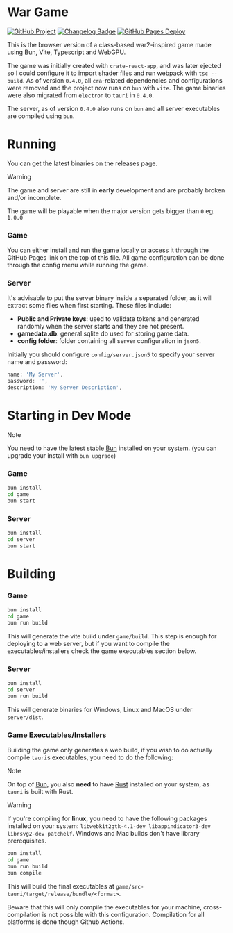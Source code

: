 # War Game

[![GitHub Project](https://img.shields.io/badge/Github-Project-blue?logo=github)](https://github.com/users/tcklpl/projects/1)
[![Changelog Badge](https://img.shields.io/badge/Changelog-8A2BE2)](./CHANGELOG.md)
[![GitHub Pages Deploy](https://img.shields.io/badge/Github%20Pages-Latest%20Dev%20Build-blue?logo=github)](https://tcklpl.github.io/war/)

This is the browser version of a class-based war2-inspired game made using Bun, Vite, Typescript and WebGPU.

The game was initially created with `crate-react-app`, and was later ejected so I could configure it to import shader
files and run webpack with `tsc --build`. As of version `0.4.0`, all `cra`-related dependencies and configurations were
removed and the project now runs on `bun` with `vite`. The game binaries were also migrated
from `electron` to `tauri` in `0.4.0`.

The server, as of version `0.4.0` also runs on `bun` and all server executables are compiled using `bun`.

# Running

You can get the latest binaries on the releases page.

> [!WARNING]
> The game and server are still in **early** development and are probably broken and/or incomplete.
>
> The game will be playable when the major version gets bigger than `0` eg. `1.0.0`

### Game

You can either install and run the game locally or access it through the GitHub Pages link on
the top of this file. All game configuration can be done through the config menu while
running the game.

### Server

It's advisable to put the server binary inside a separated folder, as it will extract some
files when first starting. These files include:

- **Public and Private keys**: used to validate tokens and generated randomly when the server
  starts and they are not present.
- **gamedata.db**: general sqlite db used for storing game data.
- **config folder**: folder containing all server configuration in `json5`.

Initially you should configure `config/server.json5` to specify your server name and password:

```js
name: 'My Server',
password: '',
description: 'My Server Description',
```

# Starting in Dev Mode

> [!NOTE]  
> You need to have the latest stable [Bun](https://bun.sh/) installed on your system.
> (you can upgrade your install with `bun upgrade`)

### Game

```sh
bun install
cd game
bun start
```

### Server

```sh
bun install
cd server
bun start
```

# Building

### Game

```sh
bun install
cd game
bun run build
```

This will generate the vite build under `game/build`. This step is enough for deploying to
a web server, but if you want to compile the executables/installers check the game executables
section below.

### Server

```sh
bun install
cd server
bun run build
```

This will generate binaries for Windows, Linux and MacOS under `server/dist`.

### Game Executables/Installers

Building the game only generates a web build, if you wish to do actually compile `tauri`s
executables, you need to do the following:

> [!NOTE]  
> On top of [Bun](https://bun.sh/), you also **need** to have [Rust](https://www.rust-lang.org/)
> installed on your system, as `tauri` is built with Rust.

> [!WARNING]
> If you're compiling for **linux**, you need to have the following packages installed on your
> system: `libwebkit2gtk-4.1-dev libappindicator3-dev librsvg2-dev patchelf`. Windows and Mac
> builds don't have library prerequisites.

```sh
bun install
cd game
bun run build
bun compile
```

This will build the final executables at `game/src-tauri/target/release/bundle/<format>`.

Beware that this will only compile the executables for your machine, cross-compilation is not
possible with this configuration. Compilation for all platforms is done though Github Actions.

